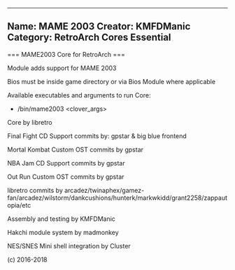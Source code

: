 -----------------------
Name: MAME 2003 
Creator: KMFDManic
Category: RetroArch Cores Essential
-----------------------
=== MAME2003 Core for RetroArch ===

Module adds support for MAME 2003

Bios must be inside game directory or via Bios Module where applicable

Available executables and arguments to run Core:
- /bin/mame2003 <rom> <clover_args>

Core by libretro

Final Fight CD Support commits by:
gpstar & big blue frontend

Mortal Kombat Custom OST commits by gpstar

NBA Jam CD Support commits by gpstar

Out Run Custom OST commits by gpstar

libretro commits by arcadez/twinaphex/gamez-fan/arcadez/wilstorm/dankcushions/hunterk/markwkidd/grant2258/zappautopia/etc

Assembly and testing by KMFDManic

Hakchi module system by madmonkey

NES/SNES Mini shell integration by Cluster

(c) 2016-2018
